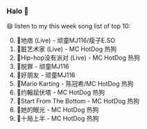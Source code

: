 

### Halo 👋

😄 listen to my this week song list of top 10:

0. 🌈地痞 (Live) - 顽童MJ116/瘦子E.SO
1. 🌈脏艺术家 (Live) - MC HotDog 热狗
2. 🌈Hip-hop没有派对 (Live) - MC HotDog 热狗
3. 🌈脱罪 - 顽童MJ116
4. 🌈好朋友 - 顽童MJ116
5. 🌈Mario Karting - 陈冠希/MC HotDog 热狗
6. 🌈约翰屈伏塔 - MC HotDog 热狗
7. 🌈Start From The Bottom - MC HotDog 热狗
8. 🌈她的眼光 - MC HotDog 热狗
9. 🌈十局上半 - MC HotDog 热狗

